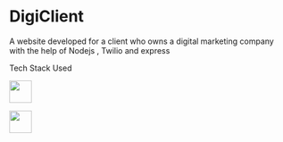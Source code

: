 # DigiClient
A website developed for a client who owns a digital marketing company with the help of Nodejs , Twilio and express 
<p></p>
<summary>Tech Stack Used</summary>
<p></p>
<code><img height="40" src="https://nodejs.org/static/images/logos/nodejs-new-pantone-black.svg"></code>
<p></p>
<code><img height="40" src="https://www.vectorlogo.zone/logos/expressjs/expressjs-ar21.svg"></code>



